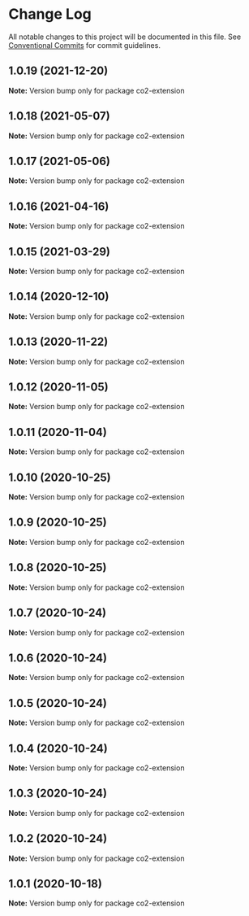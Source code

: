 # Change Log

All notable changes to this project will be documented in this file.
See [Conventional Commits](https://conventionalcommits.org) for commit guidelines.

## 1.0.19 (2021-12-20)

**Note:** Version bump only for package co2-extension





## 1.0.18 (2021-05-07)

**Note:** Version bump only for package co2-extension





## 1.0.17 (2021-05-06)

**Note:** Version bump only for package co2-extension





## 1.0.16 (2021-04-16)

**Note:** Version bump only for package co2-extension





## 1.0.15 (2021-03-29)

**Note:** Version bump only for package co2-extension





## 1.0.14 (2020-12-10)

**Note:** Version bump only for package co2-extension





## 1.0.13 (2020-11-22)

**Note:** Version bump only for package co2-extension





## 1.0.12 (2020-11-05)

**Note:** Version bump only for package co2-extension





## 1.0.11 (2020-11-04)

**Note:** Version bump only for package co2-extension





## 1.0.10 (2020-10-25)

**Note:** Version bump only for package co2-extension





## 1.0.9 (2020-10-25)

**Note:** Version bump only for package co2-extension





## 1.0.8 (2020-10-25)

**Note:** Version bump only for package co2-extension





## 1.0.7 (2020-10-24)

**Note:** Version bump only for package co2-extension





## 1.0.6 (2020-10-24)

**Note:** Version bump only for package co2-extension





## 1.0.5 (2020-10-24)

**Note:** Version bump only for package co2-extension





## 1.0.4 (2020-10-24)

**Note:** Version bump only for package co2-extension





## 1.0.3 (2020-10-24)

**Note:** Version bump only for package co2-extension





## 1.0.2 (2020-10-24)

**Note:** Version bump only for package co2-extension





## 1.0.1 (2020-10-18)

**Note:** Version bump only for package co2-extension
